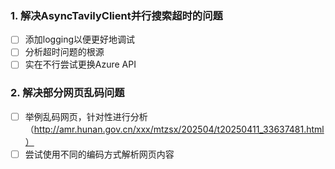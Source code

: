 ### 1. 解决AsyncTavilyClient并行搜索超时的问题
- [ ] 添加logging以便更好地调试
- [ ] 分析超时问题的根源
- [ ] 实在不行尝试更换Azure API
### 2. 解决部分网页乱码问题
- [ ] 举例乱码网页，针对性进行分析 （http://amr.hunan.gov.cn/xxx/mtzsx/202504/t20250411_33637481.html）
- [ ] 尝试使用不同的编码方式解析网页内容